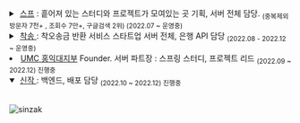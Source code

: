 <details>
 <summary>
         &nbsp;<a href = "https://soup.pw">스프</a> : 흩어져 있는 스터디와 프로젝트가 모여있는 곳 기획, 서버 전체 담당.  <sub>(중복제외 방문자 7천+ , 조회수 7만+, 구글검색 2위) (2022.07 ~ 운영중)</sub>
 </summary>
&nbsp;
 
![soup](https://user-images.githubusercontent.com/94730032/208626448-a2b640dd-5bc0-47b6-8905-8f65e3256475.png)

</details>


 <details> &nbsp;
     <summary>
          &nbsp;<a href = "https://play.google.com/store/apps/details?id=com.chaksong.release">착송 </a>: 착오송금 반환 서비스 스타트업  서버 전체, 은행 API 담당  <sub>(2022.08 - 2022.12 ~ 운영중)  </sub> 
     </summary>
&nbsp;
 <sub> 
  
  [ 금융기관 선정 서비스 '착송' ] <br>
  
  2022 예비창업패키지(정부지원사업) 선정 서비스 <br>
  
  2022 부산은행 썸인큐베이터 7기 선정 서비스 <br>
  
  2022 부산 창업 촉진 사업 액셀러레이팅 선정 기업 <br>
  
  2022 부산 클라우드 엑스포 전시 서비스 <br>
  
  2022 부산 혁신 창업기업 육성 플랫폼(BIGS) 사업 우수 기업 선정 <br>
  
  <a href = "https://n.news.naver.com/article/014/0004938410">출시 기사 링크</a>
  
 </sub> 
 
![회사소개 삽입 이미지 2 (1)](https://user-images.githubusercontent.com/94730032/201576242-11cdfd72-fe51-46df-909d-4e478c0f91f1.svg)

![(figma) 엑스포 벽면 그래픽 디자인_3 (1)](https://user-images.githubusercontent.com/94730032/201576237-71d333ae-26c9-43c3-8f73-c2fc3968b356.svg)


 </details>
 
<li> <a href = "https://github.com/HIUMC"> UMC 홍익대지부</a> Founder.  서버 파트장  : 스프링 스터디, 프로젝트 리드  <sub>(2022.09 ~ 2022.12) 진행중 </sub> </li>

 <details open> &nbsp;
 <summary>
         &nbsp;<a href = "">신작 </a>: 백엔드, 배포 담당 <sub>(2022.10 ~ 2022.12)  진행중</sub> 
 </summary>
 
  ![sinzak](https://user-images.githubusercontent.com/94730032/201578971-0ddbf27c-4ae5-4f66-bf21-00bdf3c1811b.jpg)
 
 </details>
  
  
